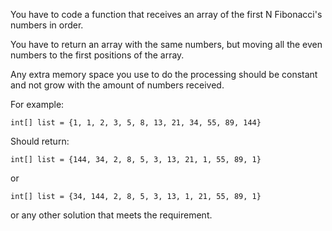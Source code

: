 You have to code a function that receives an array of the first N Fibonacci's numbers in order.

You have to return an array with the same numbers, but moving all the even numbers to the first positions of the array.

Any extra memory space you use to do the processing should be constant and not grow with the amount of numbers received.

For example:

```agsl
int[] list = {1, 1, 2, 3, 5, 8, 13, 21, 34, 55, 89, 144}
```

Should return:

```agsl
int[] list = {144, 34, 2, 8, 5, 3, 13, 21, 1, 55, 89, 1}
```
or
```agsl
int[] list = {34, 144, 2, 8, 5, 3, 13, 1, 21, 55, 89, 1}
```
or any other solution that meets the requirement.